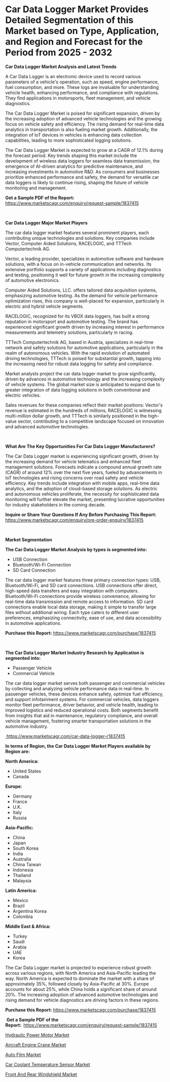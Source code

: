 <p><h1>Car Data Logger Market Provides Detailed Segmentation of this Market based on Type, Application, and Region and Forecast for the Period from 2025 - 2032</h1></p><p><strong>Car Data Logger Market Analysis and Latest Trends</strong></p>
<p><p>A Car Data Logger is an electronic device used to record various parameters of a vehicle's operation, such as speed, engine performance, fuel consumption, and more. These logs are invaluable for understanding vehicle health, enhancing performance, and compliance with regulations. They find applications in motorsports, fleet management, and vehicle diagnostics.</p><p>The Car Data Logger Market is poised for significant expansion, driven by the increasing adoption of advanced vehicle technologies and the growing focus on vehicle safety and efficiency. The rising demand for real-time data analytics in transportation is also fueling market growth. Additionally, the integration of IoT devices in vehicles is enhancing data collection capabilities, leading to more sophisticated logging solutions.</p><p>The Car Data Logger Market is expected to grow at a CAGR of 12.1% during the forecast period. Key trends shaping this market include the development of wireless data loggers for seamless data transmission, the emergence of AI-driven analytics for predictive maintenance, and increasing investments in automotive R&D. As consumers and businesses prioritize enhanced performance and safety, the demand for versatile car data loggers is likely to continue rising, shaping the future of vehicle monitoring and management.</p></p>
<p><strong>Get a Sample PDF of the Report:&nbsp;</strong> <a href="https://www.marketscagr.com/enquiry/request-sample/1837415?utm_campaign=1166&utm_medium=2&utm_source=Github&utm_content=ia&utm_term=30032025&utm_id=car-data-logger">https://www.marketscagr.com/enquiry/request-sample/1837415</a></p>
<p>&nbsp;</p>
<p><strong>Car Data Logger Major Market Players</strong></p>
<p><p>The car data logger market features several prominent players, each contributing unique technologies and solutions. Key companies include Vector, Computer Aided Solutions, RACELOGIC, and TTTech Computertechnik AG.</p><p>Vector, a leading provider, specializes in automotive software and hardware solutions, with a focus on in-vehicle communication and networks. Its extensive portfolio supports a variety of applications including diagnostics and testing, positioning it well for future growth in the increasing complexity of automotive electronics.</p><p>Computer Aided Solutions, LLC. offers tailored data acquisition systems, emphasizing automotive testing. As the demand for vehicle performance optimization rises, this company is well-placed for expansion, particularly in electric and hybrid vehicle segments.</p><p>RACELOGIC, recognized for its VBOX data loggers, has built a strong reputation in motorsport and automotive testing. The brand has experienced significant growth driven by increasing interest in performance measurements and telemetry solutions, particularly in racing.</p><p>TTTech Computertechnik AG, based in Austria, specializes in real-time network and safety solutions for automotive applications, particularly in the realm of autonomous vehicles. With the rapid evolution of automated driving technologies, TTTech is poised for substantial growth, tapping into the increasing need for robust data logging for safety and compliance.</p><p>Market analysts project the car data logger market to grow significantly, driven by advances in automotive technology and the increasing complexity of vehicle systems. The global market size is anticipated to expand due to greater integration of data logging solutions in both conventional and electric vehicles.</p><p>Sales revenues for these companies reflect their market positions: Vector's revenue is estimated in the hundreds of millions, RACELOGIC is witnessing multi-million dollar growth, and TTTech is similarly positioned in the high-value sector, contributing to a competitive landscape focused on innovation and advanced automotive technologies.</p></p>
<p>&nbsp;</p>
<p><strong>What Are The Key Opportunities For Car Data Logger Manufacturers?</strong></p>
<p><p>The Car Data Logger market is experiencing significant growth, driven by the increasing demand for vehicle telematics and enhanced fleet management solutions. Forecasts indicate a compound annual growth rate (CAGR) of around 12% over the next five years, fueled by advancements in IoT technologies and rising concerns over road safety and vehicle efficiency. Key trends include integration with mobile apps, real-time data analytics, and the adoption of cloud-based storage solutions. As electric and autonomous vehicles proliferate, the necessity for sophisticated data monitoring will further elevate the market, presenting lucrative opportunities for industry stakeholders in the coming decade.</p></p>
<p><strong>Inquire or Share Your Questions If Any Before Purchasing This Report:</strong> <a href="https://www.marketscagr.com/enquiry/pre-order-enquiry/1837415?utm_campaign=1166&utm_medium=2&utm_source=Github&utm_content=ia&utm_term=30032025&utm_id=car-data-logger">https://www.marketscagr.com/enquiry/pre-order-enquiry/1837415</a></p>
<p>&nbsp;</p>
<p><strong>Market Segmentation</strong></p>
<p><strong>The Car Data Logger Market Analysis by types is segmented into:</strong></p>
<p><ul><li>USB Connection</li><li>Bluetooth/Wi-Fi Connection</li><li>SD Card Connection</li></ul></p>
<p><p>The car data logger market features three primary connection types: USB, Bluetooth/Wi-Fi, and SD card connections. USB connections offer direct, high-speed data transfers and easy integration with computers. Bluetooth/Wi-Fi connections provide wireless convenience, allowing for real-time data transmission and remote access to information. SD card connections enable local data storage, making it simple to transfer large files without additional wiring. Each type caters to different user preferences, emphasizing connectivity, ease of use, and data accessibility in automotive applications.</p></p>
<p><strong>Purchase this Report:&nbsp;</strong><a href="https://www.marketscagr.com/purchase/1837415?utm_campaign=1166&utm_medium=2&utm_source=Github&utm_content=ia&utm_term=30032025&utm_id=car-data-logger">https://www.marketscagr.com/purchase/1837415</a></p>
<p>&nbsp;</p>
<p><strong>The Car Data Logger Market Industry Research by Application is segmented into:</strong></p>
<p><ul><li>Passenger Vehicle</li><li>Commercial Vehicle</li></ul></p>
<p><p>The car data logger market serves both passenger and commercial vehicles by collecting and analyzing vehicle performance data in real-time. In passenger vehicles, these devices enhance safety, optimize fuel efficiency, and support infotainment systems. For commercial vehicles, data loggers monitor fleet performance, driver behavior, and vehicle health, leading to improved logistics and reduced operational costs. Both segments benefit from insights that aid in maintenance, regulatory compliance, and overall vehicle management, fostering smarter transportation solutions in the automotive industry.</p></p>
<p><a href="https://www.marketscagr.com/car-data-logger-r1837415?utm_campaign=1166&utm_medium=2&utm_source=Github&utm_content=ia&utm_term=30032025&utm_id=car-data-logger">&nbsp;https://www.marketscagr.com/car-data-logger-r1837415</a></p>
<p><strong>In terms of Region, the Car Data Logger Market Players available by Region are:</strong></p>
<p>
    <p> <strong> North America: </strong>
        <ul>
            <li>United States</li>
            <li>Canada</li>
        </ul>
        </p> 
    <p> <strong> Europe: </strong>
        <ul>
            <li>Germany</li>
            <li>France</li>
            <li>U.K.</li>
            <li>Italy</li>
            <li>Russia</li>
        </ul>
        </p> 
    <p> <strong> Asia-Pacific: </strong>
        <ul>
            <li>China</li>
            <li>Japan</li>
            <li>South Korea</li>
            <li>India</li>
            <li>Australia</li>
            <li>China Taiwan</li>
            <li>Indonesia</li>
            <li>Thailand</li>
            <li>Malaysia</li>
        </ul>
        </p> 
    <p> <strong> Latin America: </strong>
        <ul>
            <li>Mexico</li>
            <li>Brazil</li>
            <li>Argentina Korea</li>
            <li>Colombia</li>
        </ul>
        </p> 
    <p> <strong> Middle East & Africa: </strong>
        <ul>
            <li>Turkey</li>
            <li>Saudi</li>
            <li>Arabia</li>
            <li>UAE</li>
            <li>Korea</li>
        </ul>
    </p>
    </p>
<p><p>The Car Data Logger market is projected to experience robust growth across various regions, with North America and Asia-Pacific leading the way. North America is expected to dominate the market with a share of approximately 35%, followed closely by Asia-Pacific at 30%. Europe accounts for about 25%, while China holds a significant share of around 20%. The increasing adoption of advanced automotive technologies and rising demand for vehicle diagnostics are driving factors in these regions.</p></p>
<p><strong>Purchase this Report: </strong><a href="https://www.marketscagr.com/purchase/1837415?utm_campaign=1166&utm_medium=2&utm_source=Github&utm_content=ia&utm_term=30032025&utm_id=car-data-logger">https://www.marketscagr.com/purchase/1837415</a></p>
<p>&nbsp;<strong>Get a Sample PDF of the Report:&nbsp;&nbsp;</strong><a href="https://www.marketscagr.com/enquiry/request-sample/1837415?utm_campaign=1166&utm_medium=2&utm_source=Github&utm_content=ia&utm_term=30032025&utm_id=car-data-logger">https://www.marketscagr.com/enquiry/request-sample/1837415</a></p>
<p><strong></strong></p>
<p><p><a href="https://github.com/oliffzillamv/Market-Research-Report-List-1/blob/main/hydraulic-power-motor-market.md?utm_campaign=1166&utm_medium=2&utm_source=Github&utm_content=ia&utm_term=30032025&utm_id=car-data-logger">Hydraulic Power Motor Market</a></p><p><a href="https://github.com/castoriffic/Market-Research-Report-List-6/blob/main/aircraft-engine-crane-market.md?utm_campaign=1166&utm_medium=2&utm_source=Github&utm_content=ia&utm_term=30032025&utm_id=car-data-logger">Aircraft Engine Crane Market</a></p><p><a href="https://github.com/seyalshudae7/Market-Research-Report-List-1/blob/main/auto-film-market.md?utm_campaign=1166&utm_medium=2&utm_source=Github&utm_content=ia&utm_term=30032025&utm_id=car-data-logger">Auto Film Market</a></p><p><a href="https://github.com/baetahassaz6/Market-Research-Report-List-1/blob/main/car-coolant-temperature-sensor-market.md?utm_campaign=1166&utm_medium=2&utm_source=Github&utm_content=ia&utm_term=30032025&utm_id=car-data-logger">Car Coolant Temperature Sensor Market</a></p><p><a href="https://github.com/koskasislo39/Market-Research-Report-List-1/blob/main/front-and-rear-windshield-market.md?utm_campaign=1166&utm_medium=2&utm_source=Github&utm_content=ia&utm_term=30032025&utm_id=car-data-logger">Front And Rear Windshield Market</a></p></p>